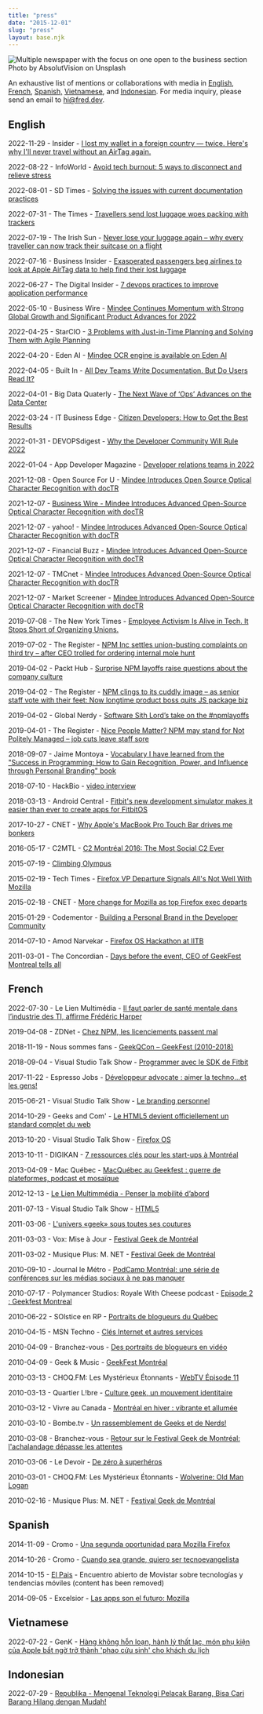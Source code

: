 ```yaml
---
title: "press"
date: "2015-12-01"
slug: "press"
layout: base.njk
---
```


![Multiple newspaper with the focus on one open to the business section](../images/fred.dev-absolutvision-wyd-pkca1by-unsplash-1-scaled-1.jpg)
Photo by AbsolutVision on Unsplash

An exhaustive list of mentions or collaborations with media in [English](#english), [French](#french), [Spanish,](#spanish) [Vietnamese](#vietnamese), and [Indonesian](#indonesian). For media inquiry, please send an email to [hi@fred.dev](mailto:hi@fred.dev).

## English

2022-11-29 - Insider - [I lost my wallet in a foreign country — twice. Here's why I'll never travel without an AirTag again.](https://www.insider.com/guides/travel/apple-airtag-for-wallet-luggage-moving)

2022-08-22 - InfoWorld - [Avoid tech burnout: 5 ways to disconnect and relieve stress](https://www.infoworld.com/article/3669263/avoid-tech-burnout-5-ways-to-disconnect-and-relieve-stress.html)

2022-08-01 - SD Times - [Solving the issues with current documentation practices](https://sdtimes.com/softwaredev/solving-the-issues-with-current-documentation-practices/)

2022-07-31 - The Times - [Travellers send lost luggage woes packing with trackers](https://www.thetimes.co.uk/article/travellers-send-lost-luggage-woes-packing-with-trackers-xtgz8hqzf)

2022-07-19 - The Irish Sun - [Never lose your luggage again – why every traveller can now track their suitcase on a flight](https://www.thesun.ie/travel/9122785/track-luggage-airtags-phone/)

2022-07-16 - Business Insider - [Exasperated passengers beg airlines to look at Apple AirTag data to help find their lost luggage](https://www.businessinsider.com/passengers-beg-airlines-to-look-at-apple-airtags-to-find-lost-luggage-2022-7)

2022-06-27 - The Digital Insider - [7 devops practices to improve application performance](https://thedigitalinsider.com/7-devops-practices-to-improve-application-performance/)

2022-05-10 - Business Wire - [Mindee Continues Momentum with Strong Global Growth and Significant Product Advances for 2022](https://www.businesswire.com/news/home/20220510005175/en/Mindee-Continues-Momentum-with-Strong-Global-Growth-and-Significant-Product-Advances-for-2022)

2022-04-25 - StarCIO - [3 Problems with Just-in-Time Planning and Solving Them with Agile Planning](https://blogs.starcio.com/2022/04/just-in-time-agile-planning.html)

2022-04-20 - Eden AI - [Mindee OCR engine is available on Eden AI](https://www.edenai.co/post/mindee-ocr-engine-is-available-on-eden-ai)

2022-04-05 - Built In - [All Dev Teams Write Documentation. But Do Users Read It?](https://builtin.com/software-engineering-perspectives/software-documentation)

2022-04-01 - Big Data Quaterly - [The Next Wave of ‘Ops’ Advances on the Data Center](https://www.dbta.com/BigDataQuarterly/Articles/The-Next-Wave-of-%E2%80%98Ops-Advances%C2%A0on-the-Data-Center-152204.aspx)

2022-03-24 - IT Business Edge - [Citizen Developers: How to Get the Best Results](https://www.itbusinessedge.com/development/citizen-developers/)

2022-01-31 - DEVOPSdigest - [Why the Developer Community Will Rule 2022](https://www.devopsdigest.com/why-the-developer-community-will-rule-2022)

2022-01-04 - App Developer Magazine - [Developer relations teams in 2022](https://appdevelopermagazine.com/developer-relations-teams-in-2022/)

2021-12-08 - Open Source For U - [Mindee Introduces Open Source Optical Character Recognition with docTR](https://www.opensourceforu.com/2021/12/mindee-introduces-open-source-optical-character-recognition-with-doctr/)

2021-12-07 - [Business Wire - Mindee Introduces Advanced Open-Source Optical Character Recognition with docTR](https://www.businesswire.com/news/home/20211207005248/en/Mindee-Introduces-Advanced-Open-Source-Optical-Character-Recognition-with-docTR)

2021-12-07 - yahoo! - [Mindee Introduces Advanced Open-Source Optical Character Recognition with docTR](https://www.yahoo.com/now/mindee-introduces-advanced-open-source-133000357.html)

2021-12-07 - Financial Buzz - [Mindee Introduces Advanced Open-Source Optical Character Recognition with docTR](https://www.financialbuzz.com/mindee-introduces-advanced-open-source-optical-character-recognition-with-doctr/)

2021-12-07 - TMCnet - [Mindee Introduces Advanced Open-Source Optical Character Recognition with docTR](https://www.tmcnet.com/usubmit/2021/12/07/9506135.htm)

2021-12-07 - Market Screener - [Mindee Introduces Advanced Open-Source Optical Character Recognition with docTR](https://www.marketscreener.com/news/latest/Mindee-Introduces-Advanced-Open-Source-Optical-Character-Recognition-with-docTR--37236060/)

2019-07-08 - The New York Times - [Employee Activism Is Alive in Tech. It Stops Short of Organizing Unions.](https://www.nytimes.com/2019/07/08/technology/tech-companies-union-organizing.html)

2019-07-02 - The Register - [NPM Inc settles union-busting complaints on third try – after CEO trolled for ordering internal mole hunt](https://www.theregister.co.uk/2019/07/02/npm_abandons_settlement_talks/)

2019-04-02 - Packt Hub - [Surprise NPM layoffs raise questions about the company culture](https://hub.packtpub.com/surprise-npm-layoffs-raise-questions-about-the-company-culture/)

2019-04-02 - The Register - [NPM clings to its cuddly image – as senior staff vote with their feet: Now longtime product boss quits JS package biz](https://www.theregister.co.uk/2019/04/03/npm_product_manager_quits/)

2019-04-02 - Global Nerdy - [Software Sith Lord’s take on the #npmlayoffs](http://www.globalnerdy.com/2019/04/02/software-sith-lords-take-on-the-npmlayoffs/)

2019-04-01 - The Register - [Nice People Matter? NPM may stand for Not Politely Managed – job cuts leave staff sore](https://www.theregister.co.uk/2019/04/01/npm_layoff_staff/)

2018-09-07 - Jaime Montoya - [Vocabulary I have learned from the "Success in Programming: How to Gain Recognition, Power, and Influence through Personal Branding" book](https://jaimemontoya.com/success-in-programming/vocabulary/)

2018-07-10 - HackBio - [video interview](https://hacker.bio/hackers/frederic-harper/)

2018-03-13 - Android Central - [Fitbit's new development simulator makes it easier than ever to create apps for FitbitOS](https://www.androidcentral.com/fitbit-development-simulator)

2017-10-27 - CNET - [Why Apple's MacBook Pro Touch Bar drives me bonkers](https://www.cnet.com/tech/computing/apple-macbook-pro-touch-problems-commentary/)

2016-05-17 - C2MTL - [C2 Montréal 2016: The Most Social C2 Ever](https://www.c2montreal.com/news/c2-montreal-2016-social-c2-ever/)

2015-07-19 - [Climbing Olympus](https://biljanadavidovic.com/2015/07/19/understending-trends/)

2015-02-19 - Tech Times - [Firefox VP Departure Signals All's Not Well With Mozilla](https://www.techtimes.com/articles/33808/20150219/firefox-vp-departure-signals-alls-not-well-with-mozilla.htm)

2015-02-18 - CNET - [More change for Mozilla as top Firefox exec departs](https://www.cnet.com/news/more-change-for-mozilla-as-top-firefox-exec-departs/)

2015-01-29 - Codementor - [Building a Personal Brand in the Developer Community](https://www.codementor.io/learn-programming/build-personal-brand-developer-community)

2014-07-10 - Amod Narvekar - [Firefox OS Hackathon at IITB](https://amodnn.wordpress.com/2014/07/10/firefox-os-hackathon-at-iitb-june-25-26-2014/ "Firefox OS Hackathon at IITB")

2011-03-01 - The Concordian - [Days before the event, CEO of GeekFest Montreal tells all](https://issuu.com/theconcordian/docs/concordian_proof-5)

## French

2022-07-30 - Le Lien Multimédia - [Il faut parler de santé mentale dans l’industrie des TI, affirme Frédéric Harper](http://www.lienmultimedia.com/spip.php?article89496)

2019-04-08 - ZDNet - [Chez NPM, les licenciements passent mal](https://www.zdnet.fr/actualites/chez-npm-les-licenciements-passent-mal-39883043.htm)

2018-11-19 - Nous sommes fans - [GeekQCon – GeekFest (2010-2018)](https://noussommesfans.com/2018/11/19/geekqcon-geekfest-2010-2018/)

2018-09-04 - Visual Studio Talk Show - [Programmer avec le SDK de Fitbit](http://visualstudiotalkshow.libsyn.com/0223-fred-harper-programmer-avec-le-sdk-de-fitbit)

2017-11-22 - Espresso Jobs - [Développeur advocate : aimer la techno…et les gens!](https://www.espresso-jobs.com/blogue/carriere/ti-carriere/developpeur-advocate-aimer-la-technoet-les-gens/)

2015-06-21 - Visual Studio Talk Show - [Le branding personnel](http://visualstudiotalkshow.libsyn.com/0184-frdric-harper-le-branding-personnel)

2014-10-29 - Geeks and Com' - [Le HTML5 devient officiellement un standard complet du web](https://www.geeksandcom.com/2014/10/29/html5-officiellement-standard-web/)

2013-10-20 - Visual Studio Talk Show - [Firefox OS](http://visualstudiotalkshow.libsyn.com/0164-fr-d-ric-harper-firefox-os)

2013-10-11 - DIGIKAN - [7 ressources clés pour les start-ups à Montréal](https://www.afrokanlife.com/7-ressources-cles-pour-les-start-ups-a-montreal-meinna-gwet/)

2013-04-09 - Mac Québec - [MacQuébec au Geekfest : guerre de plateformes, podcast et mosaïque](https://macquebec.com/macquebec-au-geekfest-guerre-de-plateforme-podcast-et-mosaic-a-corriger/)

2012-12-13 - [Le Lien Multimmédia - Penser la mobilité d’abord](https://lienmultimedia.com/spip.php?article33525)

2011-07-13 - Visual Studio Talk Show - [HTML5](http://visualstudiotalkshow.libsyn.com/0137-fr-d-ric-harper-html5)

2011-03-06 - [L'univers «geek» sous toutes ses coutures](https://www.journaldemontreal.com/2011/03/06/lunivers-geek-sous-toutes-ses-coutures)

2011-03-03 - Vox: Mise à Jour - [Festival Geek de Montréal](https://www.voxtv.ca/montreal/emissions/mise_a_jour_montreal.php)

2011-03-02 - Musique Plus: M. NET - [Festival Geek de Montréal](http://www.musiqueplus.com/m-net/videos/festival-geek-de-montreal)

2010-09-10 - Journal le Métro - [PodCamp Montréal: une série de conférences sur les médias sociaux à ne pas manquer](https://journalmetro.com/societe/techno/47851/podcamp-montreal-une-serie-de-conferences-sur-les-medias-sociaux-a-ne-pas-manquer/)

2010-07-17 - Polymancer Studios: Royale With Cheese podcast - ​[Episode 2 : Geekfest Montreal](https://polymancerstdio.livejournal.com/11325.html)

2010-06-22 - SOlstice en RP - ​[Portraits de blogueurs du Québec​](https://sophielabelle.blogspot.com/2010/06/portraits-de-blogueurs-du-quebec.html)

2010-04-15 - MSN Techno - ​[Clés Internet et autres services](http://techno.ca.msn.com/photos/galeriedephotos.aspx?cp-documentid=23888286)

2010-04-09 - Branchez-vous - [Des portraits de blogueurs en vidéo](http://blogosphere.branchez-vous.com/2010/04/des_portraits_de_blogueurs_en.html)

2010-04-09 - Geek & Music - [GeekFest Montréal](http://geekandmusic.com/geek-thang/geekfest-montreal/)

2010-03-13 - CHOQ.FM: Les Mystérieux Étonnants - [WebTV Épisode 11](https://www.mysterieuxetonnants.com/episode-1-%e2%80%93-les-mysterieux-etonnants/)​

2010-03-13 - Quartier L!bre​ - ​[Culture geek, un mouvement identitaire](http://quartierlibre.ca/IMG/pdf/QLvol17no14.pdf)

2010-03-12 - Vivre au Canada - [Montréal en hiver : vibrante et allumée](https://www.vivreaucanada.tv/montreal-en-hiver-vibrante-et-allumee/)

2010-03-10 - Bombe.tv - [Un rassemblement de Geeks et de Nerds!](http://www.bombe.tv/videos/GeekFestMtl-Un-rassemblement-de-Geek-et-de-Nerds)

2010-03-08 - Branchez-vous - ​[Retour sur le Festival Geek de Montréal: l'achalandage dépasse les attentes](http://techno.branchez-vous.com/actualite/2010/03/festival_geek_de_montreal_geek.html)

2010-03-06 - Le Devoir - [De zéro à superhéros](https://www.ledevoir.com/culture/284436/de-zero-a-superheros)

2010-03-01 - CHOQ.FM: Les Mystérieux Étonnants - [Wolverine: Old Man Logan](https://www.mysterieuxetonnants.com/emission-158-%e2%80%93-wolverine-old-man-logan/)

2010-02-16 - Musique Plus: M. NET - [Festival Geek de Montréal](http://www.musiqueplus.com/m-net/videos/festival-geek-de-montreal)

## Spanish

2014-11-09 - Cromo - [Una segunda oportunidad para Mozilla Firefox](https://www.cromo.com.uy/una-segunda-oportunidad-mozilla-firefox-n582946)

2014-10-26 - Cromo - [Cuando sea grande, quiero ser tecnoevangelista](https://www.cromo.com.uy/cuando-sea-grande-quiero-ser-tecnoevangelista-n582026)

2014-10-15 - [El Pais](https://www.elpais.com.uy/) - Encuentro abierto de Movistar sobre tecnologías y tendencias móviles (content has been removed)

2014-09-05 - Excelsior - [Las apps son el futuro: Mozilla](https://m.excelsior.com.mx/hacker/2014/09/05/980129)

## Vietnamese

2022-07-22 - GenK - [Hàng không hỗn loạn, hành lý thất lạc, món phụ kiện của Apple bất ngờ trở thành 'phao cứu sinh' cho khách du lịch](https://genk.vn/hang-khong-hon-loan-hanh-ly-that-lac-mon-phu-kien-cua-apple-bat-ngo-tro-thanh-phao-cuu-sinh-cho-khach-du-lich-20220722151336844.chn)

## Indonesian

2022-07-29 - [Republika - Mengenal Teknologi Pelacak Barang, Bisa Cari Barang Hilang dengan Mudah!](https://www.republika.co.id/berita/rfry6h368/mengenal-teknologi-pelacak-barang-bisa-cari-barang-hilang-dengan-mudah)
